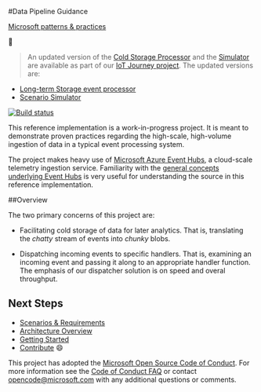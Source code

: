 #Data Pipeline Guidance

[Microsoft patterns & practices](http://aka.ms/mspnp)

:memo: 

> An updated version of the [Cold Storage Processor](https://github.com/mspnp/data-pipeline/tree/master/src/Implementation/ColdStorage) and the [Simulator](https://github.com/mspnp/data-pipeline/tree/master/src/Implementation/Simulator) are available as part of our [IoT Journey project](https://github.com/mspnp/iot-journey). The updated versions are:
* [Long-term Storage event processor](https://github.com/mspnp/iot-journey/tree/master/src/LongTermStorage/DotnetEventProcessor)
* [Scenario Simulator](https://github.com/mspnp/iot-journey/tree/master/src/Simulator/ScenarioSimulator)


[![Build status](https://ci.appveyor.com/api/projects/status/vffa0di2sdg8nqkg/branch/master?svg=true)](https://ci.appveyor.com/project/mspnp/data-pipeline/branch/master)

This reference implementation is a work-in-progress project. It is meant to demonstrate proven practices regarding the high-scale, high-volume ingestion of data in a typical event processing system.

The project makes heavy use of [Microsoft Azure Event Hubs](http://azure.microsoft.com/en-us/services/event-hubs/), a cloud-scale telemetry ingestion service. Familiarity with the [general concepts underlying Event Hubs](http://msdn.microsoft.com/en-us/library/azure/dn789972.aspx) is very useful for understanding the source in this reference implementation.

##Overview

The two primary concerns of this project are:

* Facilitating cold storage of data for later analytics. That is, translating the _chatty_ stream of events into _chunky_ blobs.

* Dispatching incoming events to specific handlers. That is, examining an incoming event and passing it along to an appropriate handler function. The emphasis of our dispatcher solution is on speed and overal throughput.

## Next Steps

* [Scenarios & Requirements](/docs/Introduction.md)
* [Architecture Overview](/docs/ArchitectureOverview.md)
* [Getting Started](/docs/GettingStarted.md)
* [Contribute](CONTRIBUTING.md) :smile:

This project has adopted the [Microsoft Open Source Code of Conduct](https://opensource.microsoft.com/codeofconduct/). For more information see the [Code of Conduct FAQ](https://opensource.microsoft.com/codeofconduct/faq/) or contact [opencode@microsoft.com](mailto:opencode@microsoft.com) with any additional questions or comments.
